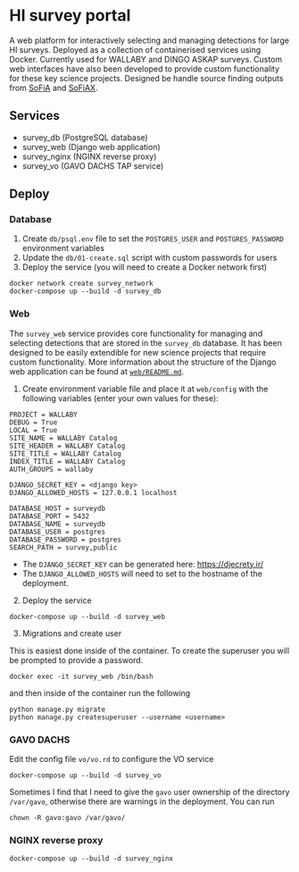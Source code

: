# HI survey portal

A web platform for interactively selecting and managing detections for large HI surveys. Deployed as a collection of containerised services using Docker. Currently used for WALLABY and DINGO ASKAP surveys. Custom web interfaces have also been developed to provide custom functionality for these key science projects. Designed be handle source finding outputs from [SoFiA](https://gitlab.com/SoFiA-Admin/SoFiA-2) and [SoFiAX](https://github.com/AusSRC/SoFiAX).

## Services

- survey_db (PostgreSQL database)
- survey_web (Django web application)
- survey_nginx (NGINX reverse proxy)
- survey_vo (GAVO DACHS TAP service)

## Deploy

### Database

1. Create `db/psql.env` file to set the `POSTGRES_USER` and `POSTGRES_PASSWORD` environment variables
2. Update the `db/01-create.sql` script with custom passwords for users
3. Deploy the service (you will need to create a Docker network first)

```
docker network create survey_network
docker-compose up --build -d survey_db
```

### Web

The `survey_web` service provides core functionality for managing and selecting detections that are stored in the `survey_db` database. It has been designed to be easily extendible for new science projects that require custom functionality. More information about the structure of the Django web application can be found at [`web/README.md`](./web/README.md).

1. Create environment variable file and place it at `web/config` with the following variables (enter your own values for these):

```
PROJECT = WALLABY
DEBUG = True
LOCAL = True
SITE_NAME = WALLABY Catalog
SITE_HEADER = WALLABY Catalog
SITE_TITLE = WALLABY Catalog
INDEX_TITLE = WALLABY Catalog
AUTH_GROUPS = wallaby

DJANGO_SECRET_KEY = <django key>
DJANGO_ALLOWED_HOSTS = 127.0.0.1 localhost

DATABASE_HOST = surveydb
DATABASE_PORT = 5432
DATABASE_NAME = surveydb
DATABASE_USER = postgres
DATABASE_PASSWORD = postgres
SEARCH_PATH = survey,public
```

* The `DJANGO_SECRET_KEY` can be generated here: https://djecrety.ir/
* The `DJANGO_ALLOWED_HOSTS` will need to set to the hostname of the deployment.

2. Deploy the service

```
docker-compose up --build -d survey_web
```

3. Migrations and create user

This is easiest done inside of the container. To create the superuser you will be prompted to provide a password.


```
docker exec -it survey_web /bin/bash
```

and then inside of the container run the following

```
python manage.py migrate
python manage.py createsuperuser --username <username>
```

### GAVO DACHS

Edit the config file `vo/vo.rd` to configure the VO service

```
docker-compose up --build -d survey_vo
```

Sometimes I find that I need to give the `gavo` user ownership of the directory `/var/gavo`, otherwise there are warnings in the deployment. You can run

```
chown -R gavo:gavo /var/gavo/
```

### NGINX reverse proxy

```
docker-compose up --build -d survey_nginx
```


